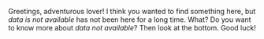 Greetings, adventurous lover! 
I think you wanted to find something here, but *data is not available* has not been here for a long time. 
What? Do you want to know more about *data not available*? Then look at the bottom. 
Good luck!
